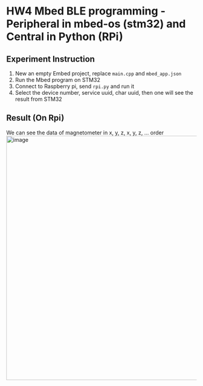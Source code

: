 # HW4 Mbed BLE programming - Peripheral in mbed-os (stm32) and Central in Python (RPi)

## Experiment Instruction

1. New an empty Embed project, replace `main.cpp` and `mbed_app.json`
2. Run the Mbed program on STM32
3. Connect to Raspberry pi, send `rpi.py` and run it
4. Select the device number, service uuid, char uuid, then one will see the result from STM32

## Result (On Rpi)
We can see the data of magnetometer in x, y, z, x, y, z, ... order
<img width="648" alt="image" src="https://user-images.githubusercontent.com/46078333/200102506-0eb131c0-2ca9-45d8-9ea0-7bab0bbb6675.png">

